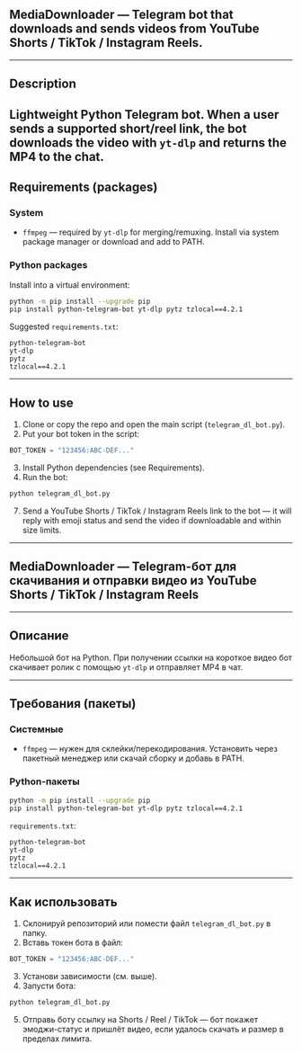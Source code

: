 
## **MediaDownloader** — Telegram bot that downloads and sends videos from YouTube Shorts / TikTok / Instagram Reels.

---

## Description

Lightweight Python Telegram bot. When a user sends a supported short/reel link, the bot downloads the video with `yt-dlp` and returns the MP4 to the chat.
---

## Requirements (packages)

### System

* `ffmpeg` — required by `yt-dlp` for merging/remuxing. Install via system package manager or download and add to PATH.

### Python packages

Install into a virtual environment:

```bash
python -m pip install --upgrade pip
pip install python-telegram-bot yt-dlp pytz tzlocal==4.2.1
```

Suggested `requirements.txt`:

```
python-telegram-bot
yt-dlp
pytz
tzlocal==4.2.1
```

---

## How to use

1. Clone or copy the repo and open the main script (`telegram_dl_bot.py`).
2. Put your bot token in the script:

```py
BOT_TOKEN = "123456:ABC-DEF..."
```
3. Install Python dependencies (see Requirements).
4. Run the bot:

```bash
python telegram_dl_bot.py
```

7. Send a YouTube Shorts / TikTok / Instagram Reels link to the bot — it will reply with emoji status and send the video if downloadable and within size limits.

---

## **MediaDownloader** — Telegram-бот для скачивания и отправки видео из YouTube Shorts / TikTok / Instagram Reels

---

## Описание

Небольшой бот на Python. При получении ссылки на короткое видео бот скачивает ролик с помощью `yt-dlp` и отправляет MP4 в чат.

---

## Требования (пакеты)

### Системные

* `ffmpeg` — нужен для склейки/перекодирования. Установить через пакетный менеджер или скачай сборку и добавь в PATH.

### Python-пакеты

```bash
python -m pip install --upgrade pip
pip install python-telegram-bot yt-dlp pytz tzlocal==4.2.1
```

`requirements.txt`:

```
python-telegram-bot
yt-dlp
pytz
tzlocal==4.2.1
```

---

## Как использовать

1. Склонируй репозиторий или помести файл `telegram_dl_bot.py` в папку.
2. Вставь токен бота в файл:

```py
BOT_TOKEN = "123456:ABC-DEF..."
```

3. Установи зависимости (см. выше).
4. Запусти бота:

```bash
python telegram_dl_bot.py
```

5. Отправь боту ссылку на Shorts / Reel / TikTok — бот покажет эмоджи-статус и пришлёт видео, если удалось скачать и размер в пределах лимита.
